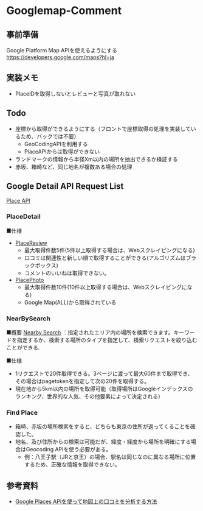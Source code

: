 # Googlemap-Comment
## 事前準備
Google Platform Map APIを使えるようにする
https://developers.google.com/maps?hl=ja

## 実装メモ
- PlaceIDを取得しないとレビューと写真が取れない

## Todo
- 座標から取得ができるようにする（フロントで座標取得の処理を実装しているため、バックでは不要）
    - GeoCodingAPIを利用する
    - PlaceAPIからは取得ができない
- ランドマークの情報から半径Xm以内の場所を抽出できるか検証する
- 赤坂、箱崎など、同じ地名が複数ある場合の処理

## Google Detail API Request List
[Place API](https://outscraper.com/ja/google-maps-reviews-api/)

### PlaceDetail
■仕様
- [PlaceReview](https://developers.google.com/maps/documentation/places/web-service/details#PlaceReview)
    - 最大取得件数5件(5件以上取得する場合は、Webスクレイピングになる)
    - 口コミは関連性と新しい順で取得することができる(アルゴリズムはブラックボックス)
    - コメントのいいねは取得できない。
- [PlacePhoto](https://developers.google.com/maps/documentation/places/web-service/details#PlacePhoto)
     - 最大取得件数10件(10件以上取得する場合は、Webスクレイピングになる)
     - Google Map(ALL)から取得されている

### NearBySearch
■概要
[Nearby Search](https://developers.google.com/maps/documentation/places/web-service/search-nearby) ：指定されたエリア内の場所を検索できます。キーワードを指定するか、検索する場所のタイプを指定して、検索リクエストを絞り込むことができる.

■仕様
- 1リクエストで20件取得できる。3ページに渡って最大60件まで取得でき、その場合はpagetokenを指定して次の20件を取得する。
- 現在地から5km以内の場所を取得可能（取得場所はGoogleインデックスのランキング、世界的な人気、その他要素によって決定される）

### Find Place
- 箱崎、赤坂の場所検索をすると、どちらも東京の住所が返ってくることを確認した。
- 地名、及び住所からの検索は可能だが、緯度・経度から場所を明確にする場合はGeocoding APIを使う必要がある。
    - 例：八王子駅（JRと京王）の場合、駅名は同じなのに異なる場所に位置するため、正確な情報を取得できない。

## 参考資料
- [Google Places APIを使って地図上の口コミを分析する方法](https://gaaaon.jp/blog/google_map_api)
